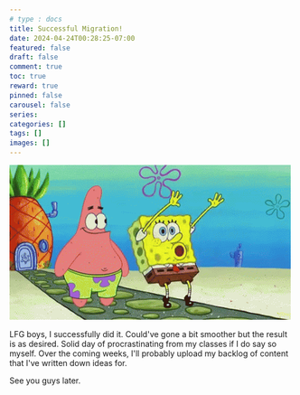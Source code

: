 ```yaml
---
# type : docs
title: Successful Migration!
date: 2024-04-24T00:28:25-07:00
featured: false
draft: false
comment: true
toc: true
reward: true
pinned: false
carousel: false
series:
categories: []
tags: []
images: []
---
```

![](image.png)

LFG boys, I successfully did it. Could've gone a bit smoother but the result is as desired. Solid day of procrastinating from my classes if I do say so myself. Over the coming weeks, I'll probably upload my backlog of content that I've written down ideas for.

See you guys later.